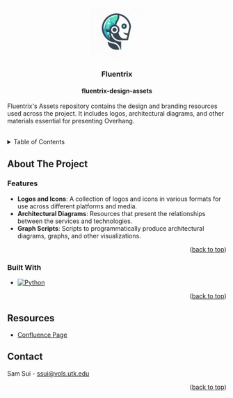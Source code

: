 <a name="top"></a>

<!-- PROJECT LOGO -->
<br />
<div align="center">
  <a href="https://github.com/fluentrix/fluentrix-design-assets">
    <img src="https://github.com/fluentrix/fluentrix-design-assets/blob/main/logos/logo.png?raw=true" alt="Fluentrix Logo" width="120" height="120">
  </a>

<h3 align="center">Fluentrix</h3>
<h4 align="center">fluentrix-design-assets</h3>
  <p align="left">
    Fluentrix's Assets repository contains the design and branding resources used across the project. It includes logos, architectural diagrams, and other materials essential for presenting Overhang.
  <br />
  <br />
  </p>
</div>


<!-- TABLE OF CONTENTS -->
<details>
  <summary>Table of Contents</summary>
  <ol>
    <li>
      <a href="#about-the-project">About The Project</a>
      <ul>
        <li><a href="#built-with">Built With</a></li>
      </ul>
    </li>
    <li>
      <a href="#getting-started">Getting Started</a>
      <ul>
        <li><a href="#prerequisites">Prerequisites</a></li>
        <li><a href="#installation">Installation</a></li>
      </ul>
    </li>
    <li><a href="#resources">Resources</a></li>
    <li><a href="#contact">Contact</a></li>
  </ol>
</details>


<!-- ABOUT THE PROJECT -->
## About The Project


### Features

* **Logos and Icons**: A collection of logos and icons in various formats for use across different platforms and media.
* **Architectural Diagrams**: Resources that present the relationships between the services and technologies.
* **Graph Scripts**: Scripts to programmatically produce architectural diagrams, graphs, and other visualizations.

<p align="right">(<a href="#top">back to top</a>)</p>


### Built With

* [![Python][Python]][Python-url]

<p align="right">(<a href="#top">back to top</a>)</p>


## Resources

* [Confluence Page](https://fluentrix.atlassian.net/wiki/x/IYAB)

<!-- CONTACT -->
## Contact

Sam Sui - ssui@vols.utk.edu

<p align="right">(<a href="#top">back to top</a>)</p>


<!-- MARKDOWN LINKS & IMAGES -->
[Python]: https://img.shields.io/badge/python-3670A0?style=for-the-badge&logo=python&logoColor=ffdd54
[Python-url]: https://www.python.org/
